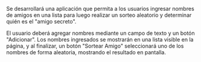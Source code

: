 Se desarrollará una aplicación que permita a los usuarios ingresar nombres de amigos en una lista 
para luego realizar un sorteo aleatorio y determinar quién es el "amigo secreto".

El usuario deberá agregar nombres mediante un campo de texto y un botón "Adicionar". 
Los nombres ingresados se mostrarán en una lista visible en la página, y al finalizar, 
un botón "Sortear Amigo" seleccionará uno de los nombres de forma aleatoria, mostrando 
el resultado en pantalla.
